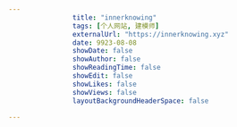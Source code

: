 ---
                title: "innerknowing"
                tags: [个人网站, 建模师]
                externalUrl: "https://innerknowing.xyz"
                date: 9923-08-08
                showDate: false
                showAuthor: false
                showReadingTime: false
                showEdit: false
                showLikes: false
                showViews: false
                layoutBackgroundHeaderSpace: false
                ---

